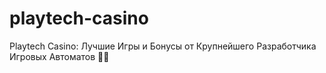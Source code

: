 # playtech-casino
Playtech Casino: Лучшие Игры и Бонусы от Крупнейшего Разработчика Игровых Автоматов 🎰💎
